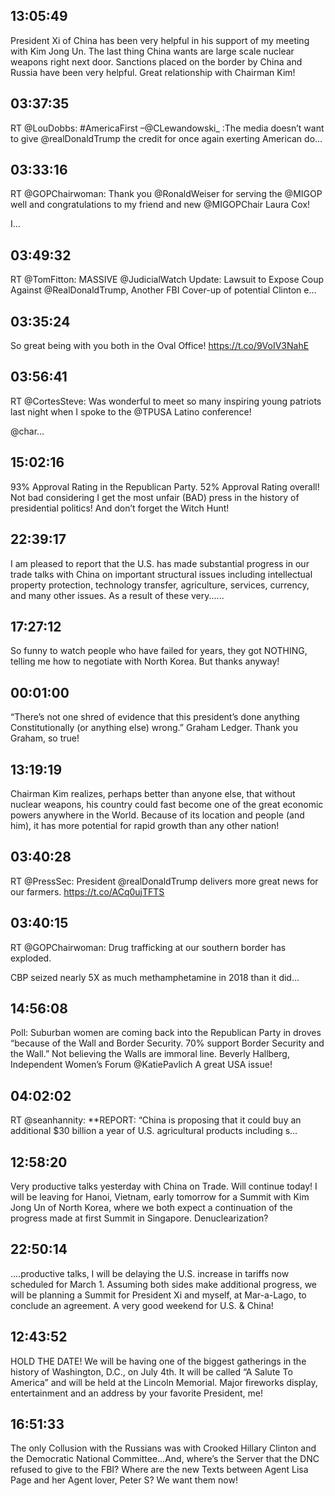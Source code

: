 ## 13:05:49
President Xi of China has been very helpful in his support of my meeting with Kim Jong Un. The last thing China wants are large scale nuclear weapons right next door. Sanctions placed on the border by China and Russia have been very helpful. Great relationship with Chairman Kim!
## 03:37:35
RT @LouDobbs: #AmericaFirst –@CLewandowski_ :The media doesn’t want to give @realDonaldTrump the credit for once again exerting American do…
## 03:33:16
RT @GOPChairwoman: Thank you @RonaldWeiser for serving the @MIGOP well and congratulations to my friend and new @MIGOPChair Laura Cox! 
 
I…
## 03:49:32
RT @TomFitton: MASSIVE @JudicialWatch Update:  Lawsuit to Expose Coup Against @RealDonaldTrump, Another FBI Cover-up of potential Clinton e…
## 03:35:24
So great being with you both in the Oval Office! https://t.co/9VoIV3NahE
## 03:56:41
RT @CortesSteve: Was wonderful to meet so many inspiring young patriots last night when I spoke to the ⁦@TPUSA⁩ Latino conference! 

⁦@char…
## 15:02:16
93% Approval Rating in the Republican Party. 52% Approval Rating overall! Not bad considering I get the most unfair (BAD) press in the history of presidential politics! And don’t forget the Witch Hunt!
## 22:39:17
I am pleased to report that the U.S. has made substantial progress in our trade talks with China on important structural issues including intellectual property protection, technology transfer, agriculture, services, currency, and many other issues. As a result of these very......
## 17:27:12
So funny to watch people who have failed for years, they got NOTHING, telling me how to negotiate with North Korea. But thanks anyway!
## 00:01:00
“There’s not one shred of evidence that this president’s done anything Constitutionally (or anything else) wrong.” Graham Ledger.  Thank you Graham, so true!
## 13:19:19
Chairman Kim realizes, perhaps better than anyone else, that without nuclear weapons, his country could fast become one of the great economic powers anywhere in the World. Because of its location and people (and him), it has more potential for rapid growth than any other nation!
## 03:40:28
RT @PressSec: President @realDonaldTrump delivers more great news for our farmers. https://t.co/ACq0ujTFTS
## 03:40:15
RT @GOPChairwoman: Drug trafficking at our southern border has exploded.

CBP seized nearly 5X as much methamphetamine in 2018 than it did…
## 14:56:08
Poll: Suburban women are coming back into the Republican Party in droves “because of the Wall and Border Security. 70% support Border Security and the Wall.” Not believing the Walls are immoral line. Beverly Hallberg, Independent Women’s Forum @KatiePavlich  A great USA issue!
## 04:02:02
RT @seanhannity: **REPORT: “China is proposing that it could buy an additional $30 billion a year of U.S. agricultural products including s…
## 12:58:20
Very productive talks yesterday with China on Trade. Will continue today! I will be leaving for Hanoi, Vietnam, early tomorrow for a Summit with Kim Jong Un of North Korea, where we both expect a continuation of the progress made at first Summit in Singapore. Denuclearization?
## 22:50:14
....productive talks, I will be delaying the U.S. increase in tariffs now scheduled for March 1. Assuming both sides make additional progress, we will be planning a Summit for President Xi and myself, at Mar-a-Lago, to conclude an agreement. A very good weekend for U.S. &amp; China!
## 12:43:52
HOLD THE DATE! We will be having one of the biggest gatherings in the history of Washington, D.C., on July 4th. It will be called “A Salute To America” and will be held at the Lincoln Memorial. Major fireworks display, entertainment and an address by your favorite President, me!
## 16:51:33
The only Collusion with the Russians was with Crooked Hillary Clinton and the Democratic National Committee...And, where’s the Server that the DNC refused to give to the FBI?  Where are the new Texts between Agent Lisa Page and her Agent lover, Peter S? We want them now!
